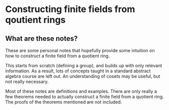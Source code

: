 # Constructing finite fields from qoutient rings

## What are these notes?
These are some personal notes that hopefully provide some intuition on how to construct a finite field from a quotient ring.

This starts from scratch (defining a group), and builds up with only relevant information. As a result, lots of concepts taught in a standard abstract algebra course are left out. An understanding of cosets may be useful, but not really necessary.

Most of these notes are definitions and examples. There are only really a few theorems needed to actually construct a finite field from a quotient ring. The proofs of the theorems mentioned are not included.
